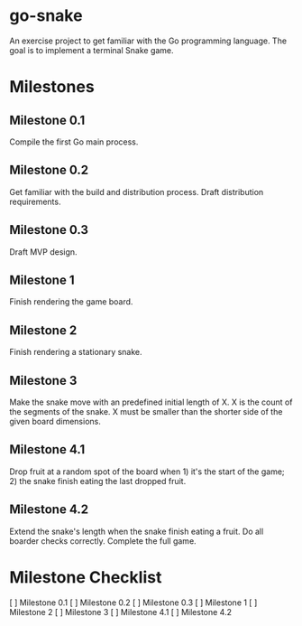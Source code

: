 # go-snake
An exercise project to get familiar with the Go programming language. The goal is to implement a terminal Snake game.

# Milestones

## Milestone 0.1
Compile the first Go main process.

## Milestone 0.2
Get familiar with the build and distribution process. Draft distribution requirements.

## Milestone 0.3
Draft MVP design.

## Milestone 1
Finish rendering the game board.

## Milestone 2
Finish rendering a stationary snake.

## Milestone 3
Make the snake move with an predefined initial length of X. X is the count of the segments of the snake. X must be smaller than the shorter side of the given board dimensions.

## Milestone 4.1
Drop fruit at a random spot of the board when 1) it's the start of the game; 2) the snake finish eating the last dropped fruit.

## Milestone 4.2
Extend the snake's length when the snake finish eating a fruit. Do all boarder checks correctly. Complete the full game.

# Milestone Checklist
[ ] Milestone 0.1
[ ] Milestone 0.2
[ ] Milestone 0.3
[ ] Milestone 1
[ ] Milestone 2
[ ] Milestone 3
[ ] Milestone 4.1
[ ] Milestone 4.2
